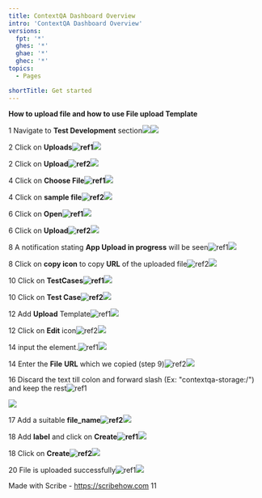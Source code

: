 ```yaml
---
title: ContextQA Dashboard Overview
intro: 'ContextQA Dashboard Overview'
versions:
  fpt: '*'
  ghes: '*'
  ghae: '*'
  ghec: '*'
topics:
  - Pages

shortTitle: Get started
---
```


**How to upload file and how to use File upload Template**

1  Navigate to **Test Development** section![](./images/Aspose.Words.86ce1d00-1454-4a52-9cba-6d8d9640f6bb.001.png)![](./images/Aspose.Words.86ce1d00-1454-4a52-9cba-6d8d9640f6bb.002.jpeg)

2  Click on **Uploads![ref1]![](./images/Aspose.Words.86ce1d00-1454-4a52-9cba-6d8d9640f6bb.004.jpeg)**

2  Click on **Upload![ref2]![](./images/Aspose.Words.86ce1d00-1454-4a52-9cba-6d8d9640f6bb.006.jpeg)**

4  Click on **Choose File![ref1]![](./images/Aspose.Words.86ce1d00-1454-4a52-9cba-6d8d9640f6bb.007.jpeg)**

4  Click on **sample file![ref2]![](./images/Aspose.Words.86ce1d00-1454-4a52-9cba-6d8d9640f6bb.008.jpeg)**

6  Click on **Open![ref1]![](./images/Aspose.Words.86ce1d00-1454-4a52-9cba-6d8d9640f6bb.009.jpeg)**

6  Click on **Upload![ref2]![](./images/Aspose.Words.86ce1d00-1454-4a52-9cba-6d8d9640f6bb.010.jpeg)**

8  A notification stating **App Upload in progress** will be seen![ref1]![](./images/Aspose.Words.86ce1d00-1454-4a52-9cba-6d8d9640f6bb.011.jpeg)

8  Click on **copy icon** to copy **URL** of the uploaded file![ref2]![](./images/Aspose.Words.86ce1d00-1454-4a52-9cba-6d8d9640f6bb.012.jpeg)

10  Click on **TestCases![ref1]![](./images/Aspose.Words.86ce1d00-1454-4a52-9cba-6d8d9640f6bb.013.jpeg)**

10  Click on **Test Case![ref2]![](./images/Aspose.Words.86ce1d00-1454-4a52-9cba-6d8d9640f6bb.014.jpeg)**

12  Add **Upload** Template![ref1]![](./images/Aspose.Words.86ce1d00-1454-4a52-9cba-6d8d9640f6bb.015.jpeg)

12  Click on **Edit** icon![ref2]![](./images/Aspose.Words.86ce1d00-1454-4a52-9cba-6d8d9640f6bb.016.jpeg)

14  input the element.![ref1]![](./images/Aspose.Words.86ce1d00-1454-4a52-9cba-6d8d9640f6bb.017.jpeg)

14  Enter the **File** **URL** which we copied (step 9)![ref2]![](./images/Aspose.Words.86ce1d00-1454-4a52-9cba-6d8d9640f6bb.018.jpeg)

16  Discard the text till colon and forward slash (Ex: "contextqa-storage:/") and keep the rest![ref1]

![](./images/Aspose.Words.86ce1d00-1454-4a52-9cba-6d8d9640f6bb.019.jpeg)

17  Add a suitable **file\_name![ref2]![](./images/Aspose.Words.86ce1d00-1454-4a52-9cba-6d8d9640f6bb.020.jpeg)**

18  Add **label** and click on **Create![ref1]![](./images/Aspose.Words.86ce1d00-1454-4a52-9cba-6d8d9640f6bb.021.jpeg)**

18  Click on **Create![ref2]![](./images/Aspose.Words.86ce1d00-1454-4a52-9cba-6d8d9640f6bb.022.jpeg)**

20  File is uploaded successfully![ref1]![](./images/Aspose.Words.86ce1d00-1454-4a52-9cba-6d8d9640f6bb.023.jpeg)

Made with Scribe - https://scribehow.com 11

[ref1]: ./images/Aspose.Words.86ce1d00-1454-4a52-9cba-6d8d9640f6bb.003.png

[ref2]: ./images/Aspose.Words.86ce1d00-1454-4a52-9cba-6d8d9640f6bb.005.png
